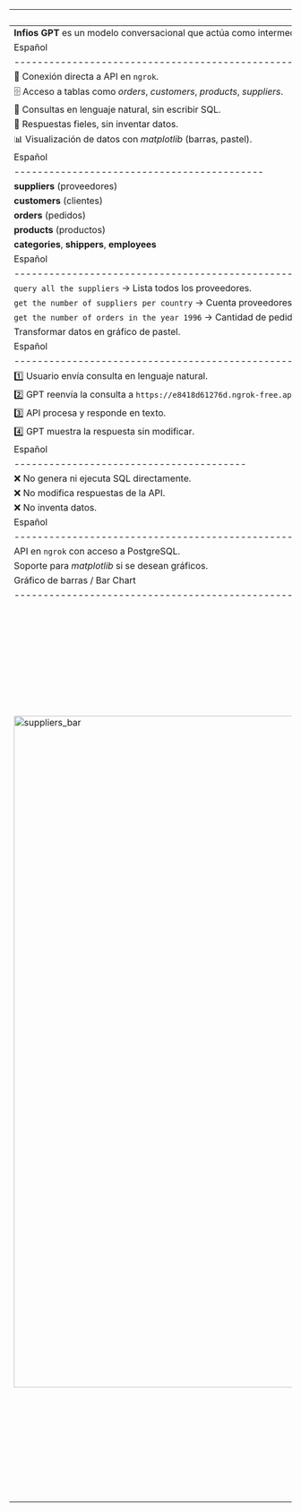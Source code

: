 | 🇪🇸 Español                                                                                                                                                                                                                           | 🇬🇧 English                                                                                                                                                                                                            |
| -------------------------------------------------------------------------------------------------------------------------------------------------------------------------------------------------------------------------------------- | ----------------------------------------------------------------------------------------------------------------------------------------------------------------------------------------------------------------------- |
| **Infios GPT** es un modelo conversacional que actúa como intermediario entre el usuario y una API conectada a **PostgreSQL**. Permite realizar consultas en lenguaje natural y devuelve las respuestas tal cual las recibe de la API. | **Infios GPT** is a conversational model that acts as an intermediary between the user and an API connected to **PostgreSQL**. It allows natural language queries and returns answers exactly as received from the API. |
| Español                                                                 | English                                                                  |
| ----------------------------------------------------------------------- | ------------------------------------------------------------------------ |
| 📡 Conexión directa a API en `ngrok`.                                   | 📡 Direct API connection via `ngrok`.                                    |
| 🗄 Acceso a tablas como *orders*, *customers*, *products*, *suppliers*. | 🗄 Access to tables like *orders*, *customers*, *products*, *suppliers*. |
| 💬 Consultas en lenguaje natural, sin escribir SQL.                     | 💬 Natural language queries, no SQL needed.                              |
| 📏 Respuestas fieles, sin inventar datos.                               | 📏 Accurate responses, no fabricated data.                               |
| 📊 Visualización de datos con *matplotlib* (barras, pastel).            | 📊 Data visualization with *matplotlib* (bar, pie).                      |
| Español                                     | English                                     |
| ------------------------------------------- | ------------------------------------------- |
| **suppliers** (proveedores)                 | **suppliers**                               |
| **customers** (clientes)                    | **customers**                               |
| **orders** (pedidos)                        | **orders**                                  |
| **products** (productos)                    | **products**                                |
| **categories**, **shippers**, **employees** | **categories**, **shippers**, **employees** |
| Español                                                                    | English                                                                  |
| -------------------------------------------------------------------------- | ------------------------------------------------------------------------ |
| `query all the suppliers` → Lista todos los proveedores.                   | `query all the suppliers` → Lists all suppliers.                         |
| `get the number of suppliers per country` → Cuenta proveedores por país.   | `get the number of suppliers per country` → Counts suppliers by country. |
| `get the number of orders in the year 1996` → Cantidad de pedidos en 1996. | `get the number of orders in the year 1996` → Number of orders in 1996.  |
| Transformar datos en gráfico de pastel.                                    | Transform data into a pie chart.                                         |
| Español                                                              | English                                                              |
| -------------------------------------------------------------------- | -------------------------------------------------------------------- |
| 1️⃣ Usuario envía consulta en lenguaje natural.                      | 1️⃣ User sends a natural language query.                             |
| 2️⃣ GPT reenvía la consulta a `https://e8418d61276d.ngrok-free.app`. | 2️⃣ GPT forwards the query to `https://e8418d61276d.ngrok-free.app`. |
| 3️⃣ API procesa y responde en texto.                                 | 3️⃣ API processes and responds in text.                              |
| 4️⃣ GPT muestra la respuesta sin modificar.                          | 4️⃣ GPT displays the answer without changes.                         |
| Español                                  | English                                      |
| ---------------------------------------- | -------------------------------------------- |
| ❌ No genera ni ejecuta SQL directamente. | ❌ Does not generate or execute SQL directly. |
| ❌ No modifica respuestas de la API.      | ❌ Does not modify API responses.             |
| ❌ No inventa datos.                      | ❌ Does not fabricate data.                   |
| Español                                          | English                                     |
| ------------------------------------------------ | ------------------------------------------- |
| API en `ngrok` con acceso a PostgreSQL.          | API on `ngrok` with PostgreSQL access.      |
| Soporte para *matplotlib* si se desean gráficos. | *Matplotlib* support if charts are desired. |
| Gráfico de barras / Bar Chart                                               | Gráfico de pastel / Pie Chart                                               |
| --------------------------------------------------------------------------- | --------------------------------------------------------------------------- |
| <img width="2000" height="1200" alt="suppliers_bar" src="https://github.com/user-attachments/assets/ddfbedb0-44bd-4cf5-8045-423d18e20509" />| <img width="1600" height="1600" alt="suppliers_pie" src="https://github.com/user-attachments/assets/f9fa065a-bcb5-47a4-a548-5db91305a794" />|


